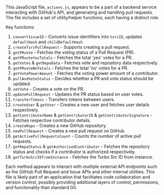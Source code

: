 This JavaScript file, `actions.js`, appears to be a part of a backend service interacting with GitHub's API, and generating and handling pull requests. The file includes a set of utility/helper functions, each having a distinct role.

Key functions:

1. `convertIssueID` - Converts issue identifiers into `tsrcID`, updates `defaultHash` and `childDefaultHash`.
2. `createTsrcPullRequest` - Supports creating a pull request.
3. `getPRvote` - Fetches the voting status of a Pull Request (PR).
4. `getPRvoteYesTotals` - Fetches the total 'yes' votes for a PR.
5. `getVotes` & `getRepoData` - Fetches vote and repository data respectively. 
6. `getPRvoteNoTotals` - Fetches the total 'no' votes for a PR.
7. `getVotePowerAmount` - Fetches the voting power amount of a contributor.
8. `pullAndVoteStatus` - Decides whether a PR and vote status should be updated.
9. `setVote` - Creates a vote on the PR.
10. `updatePullRequest` - Updates the PR status based on user votes.
11. `transferTokens` - Transfers tokens between users.
12. `createUser` & `getUser` - Creates a new user and fetches user details respectively.
13. `getContributorName` & `getContributorID` & `getContributorSignature` - Fetches respective contributor details.
14. `createRepo` - Creates a new GitHub repository.
15. `newPullRequest` - Creates a new pull request on GitHub.
16. `getActivePullRequestsCount` - Counts the number of active pull requests.
17. `getRepoStatus` & `getAuthorizedContributor` - Fetches the repository status and checks if a contributor is authorized respectively.
18. `getTurboSrcIDfromInstance` - Fetches the Turbo Src ID from instance. 

Each method appears to interact with multiple external API endpoints such as the GitHub Pull Request and Issue APIs and other internal utilities. This file is likely part of an application that facilitates code collaboration and version control, possibly providing additional layers of control, permissions, and functionality than standard Git.
